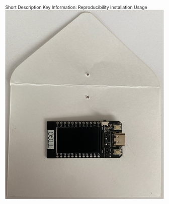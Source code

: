 Short Description
Key Information:
Reproducibility
Installation
Usage
![Alt text](images/IMG_3211.jpeg?raw=true "IMG_3211")
